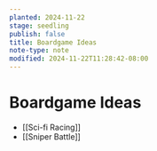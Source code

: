 ```yaml
---
planted: 2024-11-22
stage: seedling
publish: false
title: Boardgame Ideas
note-type: note
modified: 2024-11-22T11:28:42-08:00
---
```

# Boardgame Ideas
- [[Sci-fi Racing]]
- [[Sniper Battle]]

